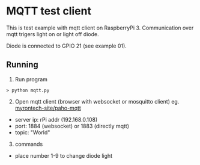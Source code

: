 # MQTT test client

﻿This is test example with mqtt client on RaspberryPi 3.
Communication over mqtt trigers light on or light off diode.

Diode is connected to GPIO 21 (see example 01).

## Running

1. Run program
```
> python mqtt.py
```
2. Open mqtt client
(browser with websocket or mosquitto client)
eg. [myrontech-site/paho-mqtt](http://myrontech.pl/01_mqtt/paho-mqtt.html)
* server ip: rPi addr (192.168.0.108)
* port: 1884 (websocket) or 1883 (directly mqtt)
* topic: "World"
3. commands
* place number 1-9 to change diode light
